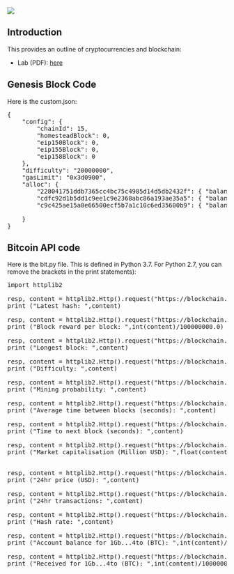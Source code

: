 <img src="https://github.com/billbuchanan/csn09112/blob/master/zadditional/top_csn09112.png"/>

## Introduction
This provides an outline of cryptocurrencies and blockchain:

* Lab (PDF): [here](https://asecuritysite.com/public/blockchain_lab.pdf)

## Genesis Block Code
Here is the custom.json:
<pre>
{
    "config": {
        "chainId": 15,
        "homesteadBlock": 0,
        "eip150Block": 0,
        "eip155Block": 0,
        "eip158Block": 0
    },
    "difficulty": "20000000",
    "gasLimit": "0x3d0900",
    "alloc": {
        "228041751ddb7365cc4bc75c4985d14d5db2432f": { "balance": "30000000" },
        "cdfc92d1b5dd1c9ee1c9e2368abc86a193ae35a5": { "balance": "40000000" },
        "c9c425ae15a0e66500ecf5b7a1c10c6ed35600b9": { "balance": "0x400000000000000" }

    }
}
</pre>

## Bitcoin API code
Here is the bit.py file. This is defined in Python 3.7. For Python 2.7, you can remove the brackets in the print statements):
<pre>
import httplib2

resp, content = httplib2.Http().request("https://blockchain.info/q/latesthash")
print ("Latest hash: ",content)

resp, content = httplib2.Http().request("https://blockchain.info/q/bcperblock")
print ("Block reward per block: ",int(content)/100000000.0)

resp, content = httplib2.Http().request("https://blockchain.info/q/getblockcount")
print ("Longest block: ",content)

resp, content = httplib2.Http().request("https://blockchain.info/q/getdifficulty")
print ("Difficulty: ",content)

resp, content = httplib2.Http().request("https://blockchain.info/q/probability")
print ("Mining probability: ",content)

resp, content = httplib2.Http().request("https://blockchain.info/q/interval")
print ("Average time between blocks (seconds): ",content)

resp, content = httplib2.Http().request("https://blockchain.info/q/eta")
print ("Time to next block (seconds): ",content)

resp, content = httplib2.Http().request("https://blockchain.info/q/marketcap")
print ("Market capitalisation (Million USD): ",float(content)/1000000)


resp, content = httplib2.Http().request("https://blockchain.info/q/24hrprice")
print ("24hr price (USD): ",content)

resp, content = httplib2.Http().request("https://blockchain.info/q/24hrtransactioncount")
print ("24hr transactions: ",content)

resp, content = httplib2.Http().request("https://blockchain.info/q/hashrate")
print ("Hash rate: ",content)

resp, content = httplib2.Http().request("https://blockchain.info/q/addressbalance/1GbVUSW5WJmRCpaCJ4hanUny77oDaWW4to?confirmations=1")
print ("Account balance for 1Gb...4to (BTC): ",int(content)/100000000)

resp, content = httplib2.Http().request("https://blockchain.info/q/getreceivedbyaddress/1GbVUSW5WJmRCpaCJ4hanUny77oDaWW4to?confirmations=1")
print ("Received for 1Gb...4to (BTC): ",int(content)/100000000)
</pre>
